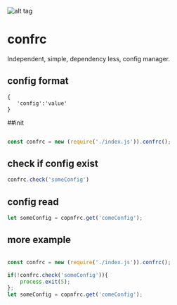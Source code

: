 ![alt tag](https://travis-ci.com/Soldy/confrc.svg?branch=master)


# confrc
Independent, simple, dependency less, config manager.


## config format 
```
{
   'config':'value'
}

```

##init
```javascript

const confrc = new (require('./index.js')).confrc();
```

## check if config exist
```javascript
confrc.check('someConfig')
```

## config read
```javascript
let someConfig = copnfrc.get('comeConfig');

```



## more example
```javascript

const confrc = new (require('./index.js')).confrc();

if(!confrc.check('someConfig')){
    process.exit(5); 
};
let someConfig = copnfrc.get('comeConfig');

```


